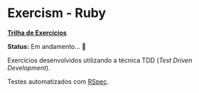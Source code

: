 # Exercism - Ruby

<strong>[Trilha de Exercícios](https://exercism.org/tracks/ruby)</strong>

<strong>Status:</strong> Em andamento... :construction:

Exercícios desenvolvidos utilizando a técnica TDD (<i>Test Driven Development</i>).

Testes automatizados com [RSpec](https://github.com/rspec/rspec-rails).